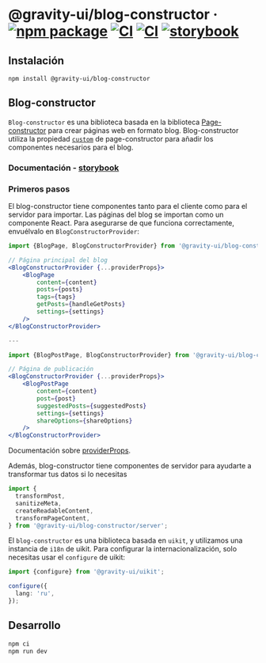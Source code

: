 # @gravity-ui/blog-constructor &middot; [![npm package](https://img.shields.io/npm/v/@gravity-ui/blog-constructor)](https://www.npmjs.com/package/@gravity-ui/blog-constructor) [![CI](https://img.shields.io/github/actions/workflow/status/gravity-ui/blog-constructor/ci.yml?branch=main&label=CI)](https://github.com/gravity-ui/blog-constructor/actions/workflows/ci.yml?query=branch:main) [![CI](https://img.shields.io/github/actions/workflow/status/gravity-ui/blog-constructor/release.yml?branch=main&label=Release)](https://github.com/gravity-ui/blog-constructor/actions/workflows/release.yml?query=branch:main) [![storybook](https://img.shields.io/badge/Storybook-deployed-ff4685)](https://preview.gravity-ui.com/blog-constructor/)

## Instalación

```shell
npm install @gravity-ui/blog-constructor
```

## Blog-constructor

`Blog-constructor` es una biblioteca basada en la biblioteca [Page-constructor](https://github.com/gravity-ui/page-constructor) para crear páginas web en formato blog. Blog-constructor utiliza la propiedad [`custom`](https://github.com/gravity-ui/page-constructor#custom-blocks) de page-constructor para añadir los componentes necesarios para el blog.

### Documentación - [storybook](https://preview.gravity-ui.com/blog-constructor/)

### Primeros pasos

El blog-constructor tiene componentes tanto para el cliente como para el servidor para importar. Las páginas del blog se importan como un componente React. Para asegurarse de que funciona correctamente, envuélvalo en `BlogConstructorProvider`:

```jsx
import {BlogPage, BlogConstructorProvider} from '@gravity-ui/blog-constructor';

// Página principal del blog
<BlogConstructorProvider {...providerProps}>
    <BlogPage
        content={content}
        posts={posts}
        tags={tags}
        getPosts={handleGetPosts}
        settings={settings}
    />
</BlogConstructorProvider>

---

import {BlogPostPage, BlogConstructorProvider} from '@gravity-ui/blog-constructor';

// Página de publicación
<BlogConstructorProvider {...providerProps}>
    <BlogPostPage
        content={content}
        post={post}
        suggestedPosts={suggestedPosts}
        settings={settings}
        shareOptions={shareOptions}
    />
</BlogConstructorProvider>

```

Documentación sobre [providerProps](./src/constructor/README.md).

Además, blog-constructor tiene componentes de servidor para ayudarte a transformar tus datos si lo necesitas

```jsx
import {
  transformPost,
  sanitizeMeta,
  createReadableContent,
  transformPageContent,
} from '@gravity-ui/blog-constructor/server';
```

El `blog-constructor` es una biblioteca basada en `uikit`, y utilizamos una instancia de `i18n` de uikit. Para configurar la internacionalización, solo necesitas usar el `configure` de uikit:

```typescript
import {configure} from '@gravity-ui/uikit';

configure({
  lang: 'ru',
});
```

## Desarrollo

```bash
npm ci
npm run dev
```
